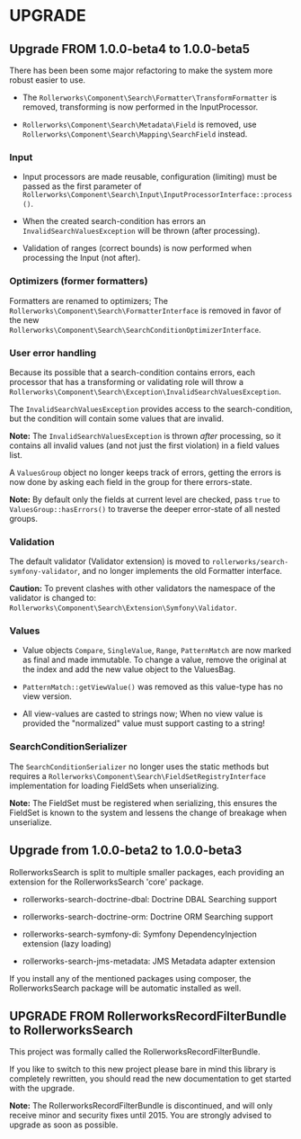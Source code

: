 UPGRADE
=======

## Upgrade FROM 1.0.0-beta4 to 1.0.0-beta5

There has been been some major refactoring to make the system more robust
easier to use.

* The `Rollerworks\Component\Search\Formatter\TransformFormatter` is removed,
  transforming is now performed in the InputProcessor.
  
* `Rollerworks\Component\Search\Metadata\Field` is removed,
  use `Rollerworks\Component\Search\Mapping\SearchField` instead.

### Input

* Input processors are made reusable, configuration (limiting) must be passed as the
  first parameter of `Rollerworks\Component\Search\Input\InputProcessorInterface::process()`.
  
* When the created search-condition has errors an `InvalidSearchValuesException`
  will be thrown (after processing).
  
* Validation of ranges (correct bounds) is now performed when processing the Input (not after).

### Optimizers (former formatters)

Formatters are renamed to optimizers; The `Rollerworks\Component\Search\FormatterInterface` is removed in favor 
of the new `Rollerworks\Component\Search\SearchConditionOptimizerInterface`.
  
### User error handling

Because its possible that a search-condition contains errors, each processor
that has a transforming or validating role will throw a
`Rollerworks\Component\Search\Exception\InvalidSearchValuesException`.

The `InvalidSearchValuesException` provides access to the search-condition,
but the condition will contain some values that are invalid.
  
**Note:** The `InvalidSearchValuesException` is thrown *after* processing,
so it contains all invalid values (and not just the first violation) in a field values list.

A `ValuesGroup` object no longer keeps track of errors, getting the errors
is now done by asking each field in the group for there errors-state.

**Note:** By default only the fields at current level are checked,
pass `true` to `ValuesGroup::hasErrors()` to traverse the deeper
error-state of all nested groups.

### Validation

The default validator (Validator extension) is moved to `rollerworks/search-symfony-validator`, 
and no longer implements the old Formatter interface.

**Caution:** To prevent clashes with other validators the namespace of the validator
is changed to: `Rollerworks\Component\Search\Extension\Symfony\Validator`.

### Values
  
* Value objects `Compare`, `SingleValue`, `Range`, `PatternMatch` are now marked as
  final and made immutable. To change a value, remove the original at the index and
  add the new value object to the ValuesBag.
  
* `PatternMatch::getViewValue()` was removed as this value-type has no view version.
  
* All view-values are casted to strings now;
  When no view value is provided the "normalized" value must support casting to a string!
  
### SearchConditionSerializer

The `SearchConditionSerializer` no longer uses the static methods
but requires a `Rollerworks\Component\Search\FieldSetRegistryInterface` implementation
for loading FieldSets when unserializing.

**Note:** The FieldSet must be registered when serializing, this ensures the FieldSet is
known to the system and lessens the change of breakage when unserialize.

## Upgrade from 1.0.0-beta2 to 1.0.0-beta3

RollerworksSearch is split to multiple smaller packages,
each providing an extension for the RollerworksSearch 'core' package.

* rollerworks-search-doctrine-dbal: Doctrine DBAL Searching support
* rollerworks-search-doctrine-orm:  Doctrine ORM Searching support

* rollerworks-search-symfony-di: Symfony DependencyInjection extension (lazy loading)
* rollerworks-search-jms-metadata: JMS Metadata adapter extension

If you install any of the mentioned packages using composer,
the RollerworksSearch package will be automatic installed as well.

## UPGRADE FROM RollerworksRecordFilterBundle to RollerworksSearch

This project was formally called the RollerworksRecordFilterBundle.

If you like to switch to this new project please bare in mind
this library is completely rewritten, you should read the new documentation
to get started with the upgrade.

**Note:** The RollerworksRecordFilterBundle is discontinued, and will only receive
minor and security fixes until 2015. You are strongly advised to upgrade as soon as
possible.
